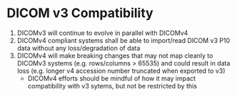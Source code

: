 # DICOM v3 Compatibility

1. DICOMv3 will continue to evolve in parallel with DICOMv4
2. DICOMv4 compliant systems shall be able to import/read DICOM v3 P10 data without any loss/degradation of data
3. DICOMv4 will make breaking changes that may not map cleanly to DICOMv3 systems (e.g. rows/columns > 65535) and could result in data loss (e.g. longer v4 accession number truncated when exported to v3)
   - DICOMv4 efforts should be mindful of how it may impact compatibility with v3 sytems, but not be restricted by this
